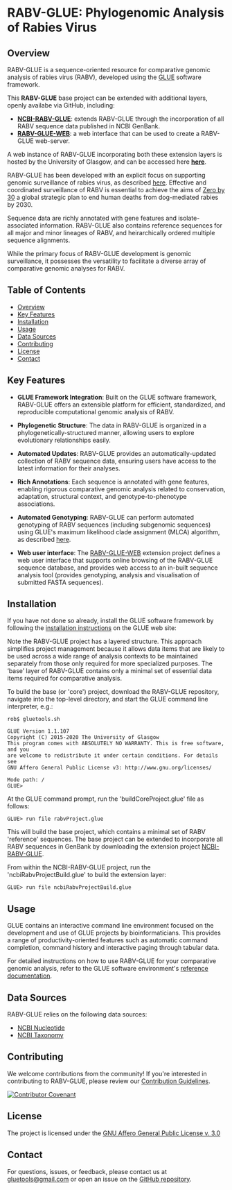 # RABV-GLUE: Phylogenomic Analysis of Rabies Virus

## Overview

RABV-GLUE is a sequence-oriented resource for comparative genomic analysis of rabies virus (RABV), developed using the [GLUE](https://github.com/giffordlabcvr/gluetools) software framework.

This **RABV-GLUE** base project can be extended with additional layers, openly availabe via GitHub, including:

  - **[NCBI-RABV-GLUE](https://github.com/giffordlabcvr/NCBI-RABV-GLUE)**: extends RABV-GLUE through the incorporation of all RABV sequence data published in NCBI GenBank.
  - **[RABV-GLUE-WEB](https://github.com/giffordlabcvr/RABV-GLUE-WEB)**: a web interface that can be used to create a RABV-GLUE web-server.

A web instance of RABV-GLUE incorporating both these extension layers is hosted by the University of Glasgow, and can be accessed here **[here](http://rabv-glue.cvr.gla.ac.uk/)**.

RABV-GLUE has been developed with an explicit focus on supporting genomic surveillance of rabies virus, as described [here](https://doi.org/10.1371/journal.ppat.1010023). Effective and coordinated surveillance of RABV is essential to achieve the aims of [Zero by 30](https://www.who.int/publications/i/item/9789241513838) a global strategic plan to end human deaths from dog-mediated rabies by 2030.

Sequence data are richly annotated with gene features and isolate-associated information. RABV-GLUE also contains reference sequences for all major and minor lineages of RABV, and heirarchically ordered multiple sequence alignments.

While the primary focus of RABV-GLUE development is genomic surveillance, it possesses the versatility to facilitate a diverse array of comparative genomic analyses for RABV.

## Table of Contents

- [Overview](#overview)
- [Key Features](#key-features)
- [Installation](#installation)
- [Usage](#usage)
- [Data Sources](#data-sources)
- [Contributing](#contributing)
- [License](#license)
- [Contact](#contact)

## Key Features

- **GLUE Framework Integration**: Built on the GLUE software framework, RABV-GLUE offers an extensible platform for efficient, standardized, and reproducible computational genomic analysis of RABV.

- **Phylogenetic Structure**: The data in RABV-GLUE is organized in a phylogenetically-structured manner, allowing users to explore evolutionary relationships easily.

- **Automated Updates**: RABV-GLUE provides an automatically-updated collection of RABV sequence data, ensuring users have access to the latest information for their analyses.

- **Rich Annotations**: Each sequence is annotated with gene features, enabling rigorous comparative genomic analysis related to conservation, adaptation, structural context, and genotype-to-phenotype associations.

- **Automated Genotyping**: RABV-GLUE can perform automated genotyping of RABV sequences (including subgenomic sequences) using GLUE's maximum likelihood clade assignment (MLCA) algorithm, as described [here](https://doi.org/10.1186/s12859-018-2459-9).

- **Web user interface**: The [RABV-GLUE-WEB](https://github.com/giffordlabcvr/RABV-GLUE-WEB) extension project defines a web user interface that supports online browsing of the RABV-GLUE sequence database, and provides web access to an in-built sequence analysis tool (provides genotyping, analysis and visualisation of submitted FASTA sequences).


## Installation

If you have not done so already, install the GLUE software framework by following the [installation instructions](http://glue-tools.cvr.gla.ac.uk/#/installation) on the GLUE web site: 

Note the RABV-GLUE project has a layered structure. This approach simplifies project management because it allows data items that are likely to be used across a wide range of analysis contexts to be maintained separately from those only required for more specialized purposes. The ‘base’ layer of RABV-GLUE contains only a minimal set of essential data items required for comparative analysis.

To build the base (or 'core') project, download the RABV-GLUE repository, navigate into the top-level directory, and start the GLUE command line interpreter, e.g.:

```
rob$ gluetools.sh

GLUE Version 1.1.107
Copyright (C) 2015-2020 The University of Glasgow
This program comes with ABSOLUTELY NO WARRANTY. This is free software, and you
are welcome to redistribute it under certain conditions. For details see
GNU Affero General Public License v3: http://www.gnu.org/licenses/

Mode path: /
GLUE>
```

At the GLUE command prompt, run the 'buildCoreProject.glue' file as follows:

`GLUE> run file rabvProject.glue`

This will build the base project, which contains a minimal set of RABV 'reference' sequences. The base project can be extended to incorporate all RABV sequences in GenBank by downloading the extension project [NCBI-RABV-GLUE](https://github.com/giffordlabcvr/NCBI-RABV-GLUE).

From within the NCBI-RABV-GLUE project, run the 'ncbiRabvProjectBuild.glue' to build the extension layer:

`GLUE> run file ncbiRabvProjectBuild.glue`

## Usage

GLUE contains an interactive command line environment focused on the development and use of GLUE projects by bioinformaticians. This provides a range of productivity-oriented features such as automatic command completion, command history and interactive paging through tabular data. 

For detailed instructions on how to use RABV-GLUE for your comparative genomic analysis, refer to the GLUE software environment's [reference documentation](http://glue-tools.cvr.gla.ac.uk/).

## Data Sources

RABV-GLUE relies on the following data sources:

- [NCBI Nucleotide](https://www.ncbi.nlm.nih.gov/nuccore)
- [NCBI Taxonomy](https://www.ncbi.nlm.nih.gov/taxonomy)

## Contributing

We welcome contributions from the community! If you're interested in contributing to RABV-GLUE, please review our [Contribution Guidelines](./md/CONTRIBUTING.md).

[![Contributor Covenant](https://img.shields.io/badge/Contributor%20Covenant-2.1-4baaaa.svg)](./md/code_of_conduct.md) 

## License

The project is licensed under the [GNU Affero General Public License v. 3.0](https://www.gnu.org/licenses/agpl-3.0.en.html)

## Contact

For questions, issues, or feedback, please contact us at [gluetools@gmail.com](mailto:gluetools@gmail.com) or open an issue on the [GitHub repository](https://github.com/giffordlabcvr/RABV-GLUE/issues).

